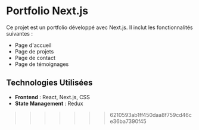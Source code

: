 


# Portfolio Next.js

Ce projet est un portfolio développé avec Next.js. Il inclut les fonctionnalités suivantes :

- Page d'accueil
- Page de projets
- Page de contact
- Page de témoignages

## Technologies Utilisées

- **Frontend** : React, Next.js, CSS
- **State Management** : Redux
>>>>>>> 6210593ab1ff450daa8f759cd46ce36ba7390f45
